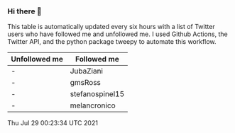 ### Hi there 👋

This table is automatically updated every six hours with a list of Twitter users who have followed me and unfollowed me. I used Github Actions, the Twitter API, and the python package tweepy to automate this workflow.

| Unfollowed me |  Followed me |
| --- | --- |
|-|JubaZiani|
|-|gmsRoss|
|-|stefanospinel15|
|-|melancronico|
Thu Jul 29 00:23:34 UTC 2021
